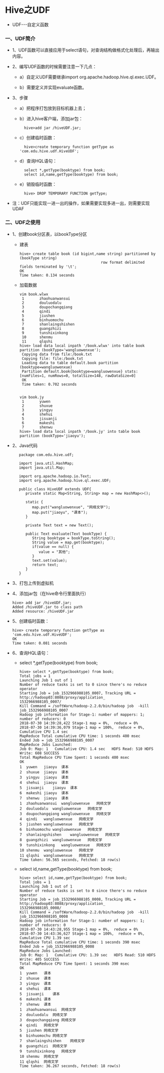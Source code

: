 # Hive之UDF

* UDF---自定义函数

### 一、UDF简介

* 1、UDF函数可以直接应用于select语句，对查询结构做格式化处理后，再输出内容。

* 2、编写UDF函数的时候需要注意一下几点：

    * a）自定义UDF需要继承import org.apache.hadoop.hive.ql.exec.UDF。

    * b）需要定义并实现evaluate函数。


* 3、步骤

    * a）把程序打包放到目标机器上去；

    * b）进入hive客户端，添加jar包：
    
            hive>add jar /hiveUDF.jar;

    * c）创建临时函数：
    
            hive>create temporary function getType as 'com.edu.hive.udf.HiveUDF';

    * d）查询HQL语句：

            select *,getType(booktype) from book;
            select id,name,getType(booktype) from book;
            

    * e）销毁临时函数：
    
            hive> DROP TEMPORARY FUNCTION getType;
            
            
* 注：UDF只能实现一进一出的操作，如果需要实现多进一出，则需要实现UDAF


### 二、UDF之使用

* 1、创建book分区表，以bookType分区

   * 建表
   
         hive> create table book (id bigint,name string) partitioned by (bookType string) 
                                              row format delimited fields terminated by '\t';
         OK
         Time taken: 0.134 seconds

   * 加载数据
   
         vim book.wlwx
          1       zhaohuanwansui
          2       douluodalu
          3       doupochangqiong
          4       qindi
          5       jiushen
          6       binhuomochu
          7       shanlaingshishen
          8       guangzhizi
          9       tunshixinkong
          10      shenmu
          11      qlqshi
         hive> load data local inpath '/book.wlwx' into table book partition (bookType='wangluowenxue');
          Copying data from file:/book.txt
          Copying file: file:/book.txt
          Loading data to table default.book partition (booktype=wangluowenxue)
          Partition default.book{booktype=wangluowenxue} stats: [numFiles=1, numRows=0, totalSize=148, rawDataSize=0]
          OK
          Time taken: 0.702 seconds   


         vim book.jy
          1       yuwen
          2       shuxue
          3       yingyu
          4       shehui
          5       jisuanji
          6       makeshi
          7       shenwu
         hive> load data local inpath '/book.jy' into table book partition (bookType='jiaoyu');

* 2、Java代码

         package com.edu.hive.udf;

         import java.util.HashMap;
         import java.util.Map;

         import org.apache.hadoop.io.Text;
         import org.apache.hadoop.hive.ql.exec.UDF;

         public class HiveUDF extends UDF{
            private static Map<String, String> map = new HashMap<>();

            static {
               map.put("wangluowenxue", "网络文学");
               map.put("jiaoyu", "课本");
            }

            private Text text = new Text();

            public Text evaluate(Text bookType) {
               String booktype = bookType.toString();
               String value = map.get(booktype);
               if(value == null) {
                  value = "其他";
               }
               text.set(value);
               return text;
            }
         }

* 3、打包上传到虚拟机

* 4、添加jar包（在hive命令行里面执行）

      hive> add jar /hiveUDF.jar;
      Added /hiveUDF.jar to class path
      Added resource: /hiveUDF.jar

* 5、创建临时函数：

      hive> create temporary function getType as 'com.edu.hive.udf.HiveUDF';
      OK
      Time taken: 0.081 seconds

* 6、查询HQL语句：

   * select *,getType(booktype) from book;
   
         hive> select *,getType(booktype) from book;
         Total jobs = 1
         Launching Job 1 out of 1
         Number of reduce tasks is set to 0 since there's no reduce operator
         Starting Job = job_1532966988105_0007, Tracking URL = http://hadoop03:8088/proxy/application_
         1532966988105_0007/
         Kill Command = /softWare/hadoop-2.2.0/bin/hadoop job  -kill job_1532966988105_0007
         Hadoop job information for Stage-1: number of mappers: 1; number of reducers: 0
         2018-07-30 14:39:28,422 Stage-1 map = 0%,  reduce = 0%
         2018-07-30 14:39:36,079 Stage-1 map = 100%,  reduce = 0%, Cumulative CPU 1.4 sec
         MapReduce Total cumulative CPU time: 1 seconds 400 msec
         Ended Job = job_1532966988105_0007
         MapReduce Jobs Launched: 
         Job 0: Map: 1   Cumulative CPU: 1.4 sec   HDFS Read: 510 HDFS Write: 608 SUCCESS
         Total MapReduce CPU Time Spent: 1 seconds 400 msec
         OK
         1	yuwen	jiaoyu	课本
         2	shuxue	jiaoyu	课本
         3	yingyu	jiaoyu	课本
         4	shehui	jiaoyu	课本
         5	jisuanji	jiaoyu	课本
         6	makeshi	jiaoyu	课本
         7	shenwu	jiaoyu	课本
         1	zhaohuanwansui	wangluowenxue	网络文学
         2	douluodalu	wangluowenxue	网络文学
         3	doupochangqiong	wangluowenxue	网络文学
         4	qindi	wangluowenxue	网络文学
         5	jiushen	wangluowenxue	网络文学
         6	binhuomochu	wangluowenxue	网络文学
         7	shanlaingshishen	wangluowenxue	网络文学
         8	guangzhizi	wangluowenxue	网络文学
         9	tunshixinkong	wangluowenxue	网络文学
         10	shenmu	wangluowenxue	网络文学
         11	qlqshi	wangluowenxue	网络文学
         Time taken: 56.565 seconds, Fetched: 18 row(s)

   * select id,name,getType(booktype) from book;

         hive> select id,name,getType(booktype) from book;
         Total jobs = 1
         Launching Job 1 out of 1
         Number of reduce tasks is set to 0 since there's no reduce operator
         Starting Job = job_1532966988105_0008, Tracking URL = http://hadoop03:8088/proxy/application_
         1532966988105_0008/
         Kill Command = /softWare/hadoop-2.2.0/bin/hadoop job  -kill job_1532966988105_0008
         Hadoop job information for Stage-1: number of mappers: 1; number of reducers: 0
         2018-07-30 14:43:28,955 Stage-1 map = 0%,  reduce = 0%
         2018-07-30 14:43:36,627 Stage-1 map = 100%,  reduce = 0%, Cumulative CPU 1.39 sec
         MapReduce Total cumulative CPU time: 1 seconds 390 msec
         Ended Job = job_1532966988105_0008
         MapReduce Jobs Launched: 
         Job 0: Map: 1   Cumulative CPU: 1.39 sec   HDFS Read: 510 HDFS Write: 405 SUCCESS
         Total MapReduce CPU Time Spent: 1 seconds 390 msec
         OK
         1	yuwen	课本
         2	shuxue	课本
         3	yingyu	课本
         4	shehui	课本
         5	jisuanji	课本
         6	makeshi	课本
         7	shenwu	课本
         1	zhaohuanwansui	网络文学
         2	douluodalu	网络文学
         3	doupochangqiong	网络文学
         4	qindi	网络文学
         5	jiushen	网络文学
         6	binhuomochu	网络文学
         7	shanlaingshishen	网络文学
         8	guangzhizi	网络文学
         9	tunshixinkong	网络文学
         10	shenmu	网络文学
         11	qlqshi	网络文学
         Time taken: 36.267 seconds, Fetched: 18 row(s)














